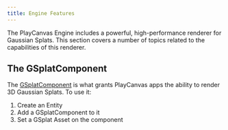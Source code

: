 ```yaml
---
title: Engine Features
---
```


The PlayCanvas Engine includes a powerful, high-performance renderer for Gaussian Splats. This section covers a number of topics related to the capabilities of this renderer.

## The GSplatComponent

The [GSplatComponent](https://manual.oasisserver.link/engine/classes/GSplatComponent.html) is what grants PlayCanvas apps the ability to render 3D Gaussian Splats. To use it:

1. Create an Entity
2. Add a GSplatComponent to it
3. Set a GSplat Asset on the component
